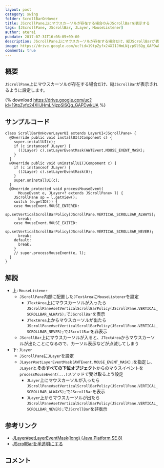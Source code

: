 ```yaml
---
layout: post
category: swing
folder: ScrollBarOnHover
title: JScrollPane上にマウスカーソルが存在する場合のみJScrollBarを表示する
tags: [JScrollPane, JScrollBar, JLayer, MouseListener]
author: aterai
pubdate: 2017-07-31T16:08:05+09:00
description: JScrollPane上にマウスカーソルが存在する場合だけ、縦JScrollBarが表示されるように設定します。
image: https://drive.google.com/uc?id=19tpZyfx24XIIJHmLNjzpSlSQg_GAPDwkUA
comments: true
---
```

## 概要
`JScrollPane`上にマウスカーソルが存在する場合だけ、縦`JScrollBar`が表示されるように設定します。

{% download https://drive.google.com/uc?id=19tpZyfx24XIIJHmLNjzpSlSQg_GAPDwkUA %}

## サンプルコード
<pre class="prettyprint"><code>class ScrollBarOnHoverLayerUI extends LayerUI&lt;JScrollPane&gt; {
  @Override public void installUI(JComponent c) {
    super.installUI(c);
    if (c instanceof JLayer) {
      ((JLayer) c).setLayerEventMask(AWTEvent.MOUSE_EVENT_MASK);
    }
  }
  @Override public void uninstallUI(JComponent c) {
    if (c instanceof JLayer) {
      ((JLayer) c).setLayerEventMask(0);
    }
    super.uninstallUI(c);
  }
  @Override protected void processMouseEvent(
      MouseEvent e, JLayer&lt;? extends JScrollPane&gt; l) {
    JScrollPane sp = l.getView();
    switch (e.getID()) {
    case MouseEvent.MOUSE_ENTERED:
      sp.setVerticalScrollBarPolicy(JScrollPane.VERTICAL_SCROLLBAR_ALWAYS);
      break;
    case MouseEvent.MOUSE_EXITED:
      sp.setVerticalScrollBarPolicy(JScrollPane.VERTICAL_SCROLLBAR_NEVER);
      break;
    default:
      break;
    }
    // super.processMouseEvent(e, l);
  }
}
</code></pre>

## 解説
- 上: `MouseListener`
    - `JScrollPane`内部に配置した`JTextArea`に`MouseListener`を設定
        - `JTextArea`上にマウスカーソルが入ったら`JScrollPane#setVerticalScrollBarPolicy(JScrollPane.VERTICAL_SCROLLBAR_ALWAYS);`で`JScrollBar`を表示
        - `JTextArea`上からマウスカーソルが出たら`JScrollPane#setVerticalScrollBarPolicy(JScrollPane.VERTICAL_SCROLLBAR_NEVER);`で`JScrollBar`を非表示
    - `JScrollBar`上にマウスカーソルが入ると、`JTextArea`からマウスカーソルが出たことになるので、カーソル表示などが点滅してしまう
- 下: `JLayer`
    - `JScrollPane`に`JLayer`を設定
    - `JLayer#setLayerEventMask(AWTEvent.MOUSE_EVENT_MASK);`を指定し、`JLayer`と**そのすべての下位オブジェクト**からのマウスイベントを`processMouseEvent(...)`メソッドで受け取るよう設定
        - `JLayer`上にマウスカーソルが入ったら`JScrollPane#setVerticalScrollBarPolicy(JScrollPane.VERTICAL_SCROLLBAR_ALWAYS);`で`JScrollBar`を表示
        - `JLayer`上からマウスカーソルが出たら`JScrollPane#setVerticalScrollBarPolicy(JScrollPane.VERTICAL_SCROLLBAR_NEVER);`で`JScrollBar`を非表示

<!-- dummy comment line for breaking list -->

## 参考リンク
- [JLayer#setLayerEventMask(long) (Java Platform SE 8)](https://docs.oracle.com/javase/jp/8/docs/api/javax/swing/JLayer.html#setLayerEventMask-long-)
- [JScrollBarを半透明にする](https://ateraimemo.com/Swing/TranslucentScrollBar.html)

<!-- dummy comment line for breaking list -->

## コメント
